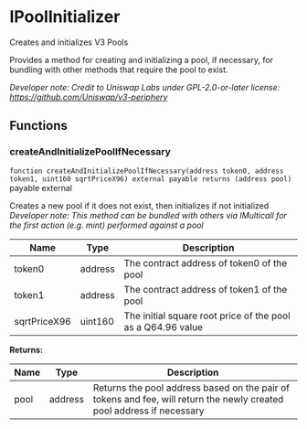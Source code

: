 

# IPoolInitializer


Creates and initializes V3 Pools

Provides a method for creating and initializing a pool, if necessary, for bundling with other methods that
require the pool to exist.

*Developer note: Credit to Uniswap Labs under GPL-2.0-or-later license:
https://github.com/Uniswap/v3-periphery*




## Functions
### createAndInitializePoolIfNecessary


`function createAndInitializePoolIfNecessary(address token0, address token1, uint160 sqrtPriceX96) external payable returns (address pool)` payable external

Creates a new pool if it does not exist, then initializes if not initialized
*Developer note: This method can be bundled with others via IMulticall for the first action (e.g. mint) performed against a pool*



| Name | Type | Description |
| ---- | ---- | ----------- |
| token0 | address | The contract address of token0 of the pool |
| token1 | address | The contract address of token1 of the pool |
| sqrtPriceX96 | uint160 | The initial square root price of the pool as a Q64.96 value |

**Returns:**

| Name | Type | Description |
| ---- | ---- | ----------- |
| pool | address | Returns the pool address based on the pair of tokens and fee, will return the newly created pool address if necessary |




